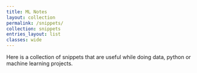 ```yaml
---
title: ML Notes
layout: collection
permalink: /snippets/
collection: snippets
entries_layout: list
classes: wide
---
```


Here is a collection  of snippets that are useful while doing data, python or machine learning projects.

<!-- <table cellspacing="0" class="archive-table book-archive>
{% assign books = site.snippets %}
{% for book in books %}
    <tr class="{% cycle 'even', 'odd' %}">
    <td>{{book.title}}</td>
    <td>{{book.excerpt}}</td>
    </tr>
{% endfor %}
</table> -->